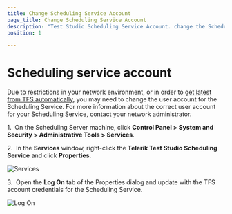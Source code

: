 ```yaml
---
title: Change Scheduling Service Account
page_title: Change Scheduling Service Account
description: "Test Studio Scheduling Service Account. change the Scheduling Service Account if using TFS with different than the logged user account"
position: 1

---
```

# Scheduling service account

Due to restrictions in your network environment, or in order to <a href="/features/scheduling-test-runs/schedule-execution" target="_blank">get latest from TFS automatically</a>, you may need to change the user account for the Scheduling Service. For more information about the correct user account for your Scheduling Service, contact your network administrator.

1.&nbsp; On the Scheduling Server machine, click **Control Panel > System and Security > Administrative Tools > Services**.

2.&nbsp; In the **Services** window, right-click the **Telerik Test Studio Scheduling Service** and click **Properties**.

![Services][1]

3.&nbsp; Open the **Log On** tab of the Properties dialog and update with the TFS account credentials for the Scheduling Service.

![Log On][2]

[1]: /img/features/scheduling-test-runs/change-service-account/fig1.png
[2]: /img/features/scheduling-test-runs/change-service-account/fig2.png

